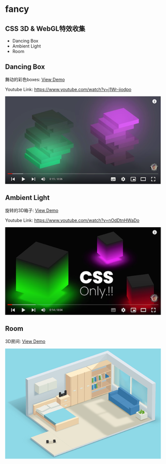 # fancy
## CSS 3D & WebGL特效收集

- Dancing Box
- Ambient Light
- Room

## Dancing Box

  舞动的彩色boxes: [View Demo](https://winters-song.github.io/fancy/dancing_box/)

  Youtube Link: https://www.youtube.com/watch?v=j1Wr-jiodpo

  ![Alt text](https://github.com/winters-song/fancy/blob/main/ScreenShots/dancing_box.png)


## Ambient Light

  旋转的3D箱子: [View Demo](https://winters-song.github.io/fancy/ambient_light/)

  Youtube Link: https://www.youtube.com/watch?v=nOdDtnHWaDo

  ![Alt text](https://github.com/winters-song/fancy/blob/main/ScreenShots/ambient_light.png)


## Room

  3D房间: [View Demo](https://winters-song.github.io/fancy/ambient_light/)

  ![Alt text](https://github.com/winters-song/fancy/blob/main/ScreenShots/room.png)
  